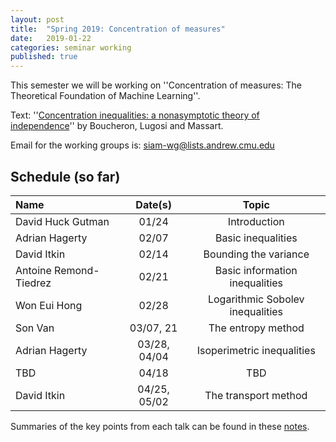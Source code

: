 ```yaml
---
layout: post
title:  "Spring 2019: Concentration of measures"
date:   2019-01-22
categories: seminar working
published: true
---
```

This semester we will be working on ''Concentration of measures: The Theoretical Foundation of Machine Learning''.

Text: ''[Concentration inequalities: a nonasymptotic theory of independence](https://www.hse.ru/data/2016/11/24/1113029206/Concentration%20inequalities.pdf)'' by
Boucheron, Lugosi and Massart.

Email for the working groups is: siam-wg@lists.andrew.cmu.edu

## Schedule (so far) ##

| Name				| Date(s)	| Topic					|
|:------------------------------|:-------------:|:-------------------------------------:|
| David Huck Gutman		| 01/24		| Introduction				|
| Adrian Hagerty		| 02/07		| Basic inequalities			|
| David Itkin			| 02/14		| Bounding the variance			|
| Antoine Remond-Tiedrez	| 02/21		| Basic information inequalities	|
| Won Eui Hong			| 02/28		| Logarithmic Sobolev inequalities	|
| Son Van			| 03/07, 21	| The entropy method			|
| Adrian Hagerty		| 03/28, 04/04	| Isoperimetric inequalities		|
| TBD				| 04/18		| TBD					|
| David Itkin			| 04/25, 05/02	| The transport method			|


Summaries of the key points from each talk can be found in these [notes](https://math.cmu.edu/~aremondt/siam-wg/siam-wg-notes-s19.pdf).
